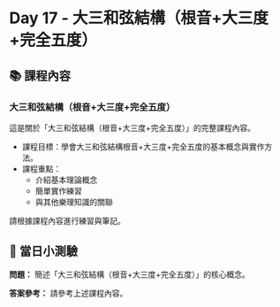 # Day 17 - 大三和弦結構（根音+大三度+完全五度）

## 📚 課程內容

### 大三和弦結構（根音+大三度+完全五度）

這是關於「大三和弦結構（根音+大三度+完全五度）」的完整課程內容。

- 課程目標：學會大三和弦結構根音+大三度+完全五度的基本概念與實作方法。
- 課程重點：
  - 介紹基本理論概念
  - 簡單實作練習
  - 與其他樂理知識的關聯

請根據課程內容進行練習與筆記。

## 🎯 當日小測驗

**問題：** 簡述「大三和弦結構（根音+大三度+完全五度）」的核心概念。

**答案參考：** 請參考上述課程內容。
